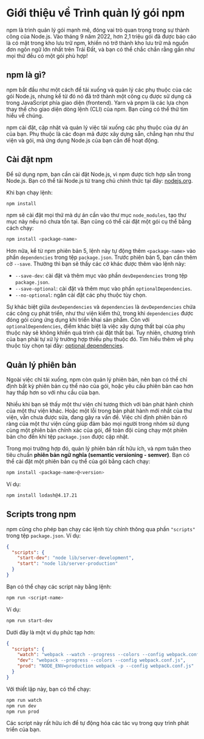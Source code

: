 # Giới thiệu về Trình quản lý gói npm

npm là trình quản lý gói mạnh mẽ, đóng vai trò quan trọng trong sự thành công của Node.js. Vào tháng 9 năm 2022, hơn 2,1 triệu gói đã được báo cáo là có mặt trong kho lưu trữ npm, khiến nó trở thành kho lưu trữ mã nguồn đơn ngôn ngữ lớn nhất trên Trái Đất, và bạn có thể chắc chắn rằng gần như mọi thứ đều có một gói phù hợp!

## npm là gì?

npm bắt đầu như một cách để tải xuống và quản lý các phụ thuộc của các gói Node.js, nhưng kể từ đó nó đã trở thành một công cụ được sử dụng cả trong JavaScript phía giao diện (frontend). Yarn và pnpm là các lựa chọn thay thế cho giao diện dòng lệnh (CLI) của npm. Bạn cũng có thể thử tìm hiểu về chúng.

npm cài đặt, cập nhật và quản lý việc tải xuống các phụ thuộc của dự án của bạn. Phụ thuộc là các đoạn mã được xây dựng sẵn, chẳng hạn như thư viện và gói, mà ứng dụng Node.js của bạn cần để hoạt động.

## Cài đặt npm

Để sử dụng npm, bạn cần cài đặt Node.js, vì npm được tích hợp sẵn trong Node.js. Bạn có thể tải Node.js từ trang chủ chính thức tại đây: [nodejs.org](https://nodejs.org).

Khi bạn chạy lệnh:

```bash
npm install
```

npm sẽ cài đặt mọi thứ mà dự án cần vào thư mục `node_modules`, tạo thư mục này nếu nó chưa tồn tại. Bạn cũng có thể cài đặt một gói cụ thể bằng cách chạy:

```bash
npm install <package-name>
```

Hơn nữa, kể từ npm phiên bản 5, lệnh này tự động thêm `<package-name>` vào phần `dependencies` trong tệp `package.json`. Trước phiên bản 5, bạn cần thêm cờ `--save`. Thường thì bạn sẽ thấy các cờ khác được thêm vào lệnh này:

- `--save-dev`: cài đặt và thêm mục vào phần `devDependencies` trong tệp `package.json`.
- `--save-optional`: cài đặt và thêm mục vào phần `optionalDependencies`.
- `--no-optional`: ngăn cài đặt các phụ thuộc tùy chọn.

Sự khác biệt giữa `devDependencies` và `dependencies` là `devDependencies` chứa các công cụ phát triển, như thư viện kiểm thử, trong khi `dependencies` được đóng gói cùng ứng dụng khi triển khai sản phẩm. Còn với `optionalDependencies`, điểm khác biệt là việc xây dựng thất bại của phụ thuộc này sẽ không khiến quá trình cài đặt thất bại. Tuy nhiên, chương trình của bạn phải tự xử lý trường hợp thiếu phụ thuộc đó. Tìm hiểu thêm về phụ thuộc tùy chọn tại đây: [optional dependencies](#).

## Quản lý phiên bản

Ngoài việc chỉ tải xuống, npm còn quản lý phiên bản, nên bạn có thể chỉ định bất kỳ phiên bản cụ thể nào của gói, hoặc yêu cầu phiên bản cao hơn hay thấp hơn so với nhu cầu của bạn.

Nhiều khi bạn sẽ thấy một thư viện chỉ tương thích với bản phát hành chính của một thư viện khác. Hoặc một lỗi trong bản phát hành mới nhất của thư viện, vẫn chưa được sửa, đang gây ra vấn đề. Việc chỉ định phiên bản rõ ràng của một thư viện cũng giúp đảm bảo mọi người trong nhóm sử dụng cùng một phiên bản chính xác của gói, để toàn đội cùng chạy một phiên bản cho đến khi tệp `package.json` được cập nhật.

Trong mọi trường hợp đó, quản lý phiên bản rất hữu ích, và npm tuân theo tiêu chuẩn **phiên bản ngữ nghĩa (semantic versioning - semver)**. Bạn có thể cài đặt một phiên bản cụ thể của gói bằng cách chạy:

```bash
npm install <package-name>@<version>
```

Ví dụ:

```bash
npm install lodash@4.17.21
```

## Scripts trong npm

npm cũng cho phép bạn chạy các lệnh tùy chỉnh thông qua phần `"scripts"` trong tệp `package.json`. Ví dụ:

```json
{
  "scripts": {
    "start-dev": "node lib/server-development",
    "start": "node lib/server-production"
  }
}
```

Bạn có thể chạy các script này bằng lệnh:

```bash
npm run <script-name>
```

Ví dụ:

```bash
npm run start-dev
```

Dưới đây là một ví dụ phức tạp hơn:

```json
{
  "scripts": {
    "watch": "webpack --watch --progress --colors --config webpack.conf.js",
    "dev": "webpack --progress --colors --config webpack.conf.js",
    "prod": "NODE_ENV=production webpack -p --config webpack.conf.js"
  }
}
```

Với thiết lập này, bạn có thể chạy:

```bash
npm run watch
npm run dev
npm run prod
```

Các script này rất hữu ích để tự động hóa các tác vụ trong quy trình phát triển của bạn.

